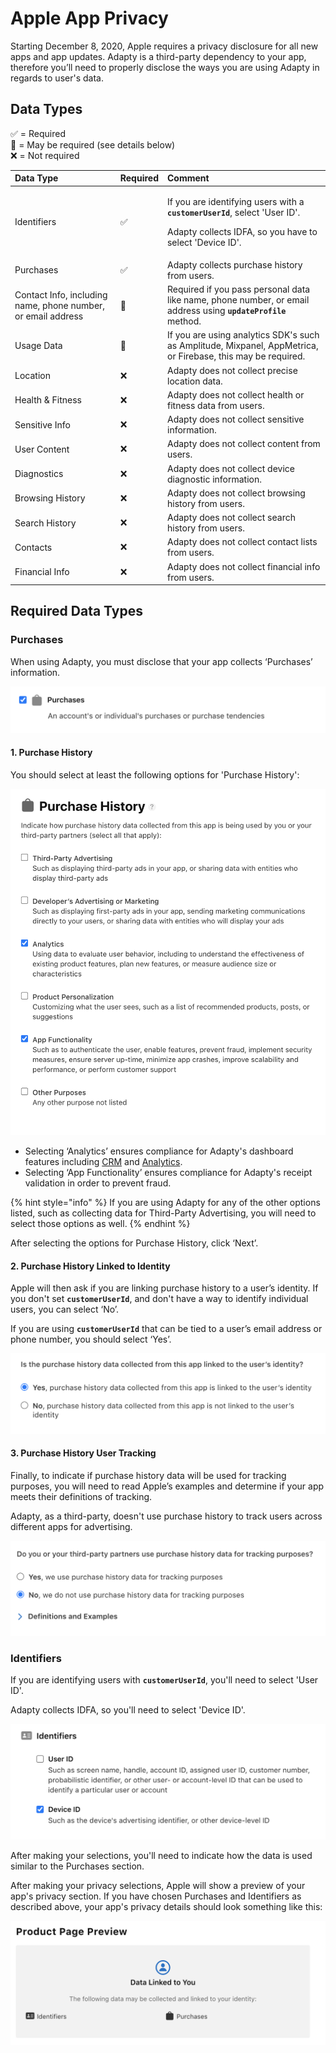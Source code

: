 # Apple App Privacy

Starting December 8, 2020, Apple requires a privacy disclosure for all new apps and app updates. Adapty is a third-party dependency to your app, therefore you’ll need to properly disclose the ways you are using Adapty in regards to user's data.

## Data Types

✅ = Required  
👀 = May be required \(see details below\)  
❌ = Not required

<table>
  <thead>
    <tr>
      <th style="text-align:left">Data Type</th>
      <th style="text-align:left">Required</th>
      <th style="text-align:left">Comment</th>
    </tr>
  </thead>
  <tbody>
    <tr>
      <td style="text-align:left">Identifiers</td>
      <td style="text-align:left">&#x2705;</td>
      <td style="text-align:left">
        <p>If you are identifying users with a <b><code>customerUserId</code></b>,
          select &apos;User ID&apos;.</p>
        <p></p>
        <p>Adapty collects IDFA, so you have to select &apos;Device ID&apos;.</p>
      </td>
    </tr>
    <tr>
      <td style="text-align:left">Purchases</td>
      <td style="text-align:left">&#x2705;</td>
      <td style="text-align:left">Adapty collects purchase history from users.</td>
    </tr>
    <tr>
      <td style="text-align:left">Contact Info, including name, phone number, or email address</td>
      <td style="text-align:left">&#x1F440;</td>
      <td style="text-align:left">Required if you pass personal data like name, phone number, or email address
        using <b><code>updateProfile</code></b> method.</td>
    </tr>
    <tr>
      <td style="text-align:left">Usage Data</td>
      <td style="text-align:left">&#x1F440;</td>
      <td style="text-align:left">If you are using analytics SDK&apos;s such as Amplitude, Mixpanel, AppMetrica,
        or Firebase, this may be required.</td>
    </tr>
    <tr>
      <td style="text-align:left">Location</td>
      <td style="text-align:left">&#x274C;</td>
      <td style="text-align:left">Adapty does not collect precise location data.</td>
    </tr>
    <tr>
      <td style="text-align:left">Health &amp; Fitness</td>
      <td style="text-align:left">&#x274C;</td>
      <td style="text-align:left">Adapty does not collect health or fitness data from users.</td>
    </tr>
    <tr>
      <td style="text-align:left">Sensitive Info</td>
      <td style="text-align:left">&#x274C;</td>
      <td style="text-align:left">Adapty does not collect sensitive information.</td>
    </tr>
    <tr>
      <td style="text-align:left">User Content</td>
      <td style="text-align:left">&#x274C;</td>
      <td style="text-align:left">Adapty does not collect content from users.</td>
    </tr>
    <tr>
      <td style="text-align:left">Diagnostics</td>
      <td style="text-align:left">&#x274C;</td>
      <td style="text-align:left">Adapty does not collect device diagnostic information.</td>
    </tr>
    <tr>
      <td style="text-align:left">Browsing History</td>
      <td style="text-align:left">&#x274C;</td>
      <td style="text-align:left">Adapty does not collect browsing history from users.</td>
    </tr>
    <tr>
      <td style="text-align:left">Search History</td>
      <td style="text-align:left">&#x274C;</td>
      <td style="text-align:left">Adapty does not collect search history from users.</td>
    </tr>
    <tr>
      <td style="text-align:left">Contacts</td>
      <td style="text-align:left">&#x274C;</td>
      <td style="text-align:left">Adapty does not collect contact lists from users.</td>
    </tr>
    <tr>
      <td style="text-align:left">Financial Info</td>
      <td style="text-align:left">&#x274C;</td>
      <td style="text-align:left">Adapty does not collect financial info from users.</td>
    </tr>
  </tbody>
</table>



## Required Data Types

### Purchases

When using Adapty, you must disclose that your app collects ‘Purchases’ information.

![](../.gitbook/assets/cleanshot-2020-12-07-at-23.52.47-2x%20%281%29.png)

#### 1. Purchase History

You should select at least the following options for 'Purchase History':

![](../.gitbook/assets/cleanshot-2020-12-07-at-23.57.49-2x.png)

* Selecting ‘Analytics’ ensures compliance for Adapty's dashboard features including [CRM](../profiles-and-promo-campaigns/profiles.md) and [Analytics](../analytics/advanced-analytics.md).
* Selecting ‘App Functionality’ ensures compliance for Adapty's receipt validation in order to prevent fraud.

{% hint style="info" %}
If you are using Adapty for any of the other options listed, such as collecting data for Third-Party Advertising, you will need to select those options as well.
{% endhint %}

After selecting the options for Purchase History, click ‘Next’.

#### 2. Purchase History Linked to Identity

Apple will then ask if you are linking purchase history to a user’s identity. If you don't set **`customerUserId`**, and don't have a way to identify individual users, you can select ‘No’.

If you are using **`customerUserId`** that can be tied to a user’s email address or phone number, you should select ‘Yes’.

![](../.gitbook/assets/cleanshot-2020-12-07-at-23.57.57-2x.png)

#### 3. Purchase History User Tracking

Finally, to indicate if purchase history data will be used for tracking purposes, you will need to read Apple’s examples and determine if your app meets their definitions of tracking.

Adapty, as a third-party, doesn't use purchase history to track users across different apps for advertising. 

![](../.gitbook/assets/cleanshot-2020-12-07-at-23.58.04-2x.png)

### Identifiers

If you are identifying users with **`customerUserId`**, you'll need to select 'User ID'.

Adapty collects IDFA, so you'll need to select 'Device ID'.

![](../.gitbook/assets/cleanshot-2020-12-07-at-23.52.39-2x.png)

After making your selections, you'll need to indicate how the data is used similar to the Purchases section.

After making your privacy selections, Apple will show a preview of your app's privacy section. If you have chosen Purchases and Identifiers as described above, your app's privacy details should look something like this:

![](../.gitbook/assets/cleanshot-2020-12-08-at-00.20.55-2x.png)

